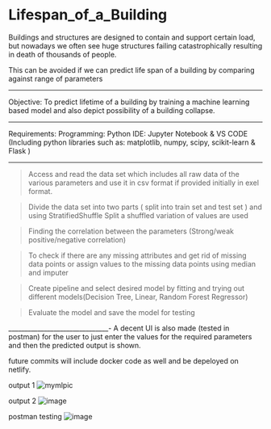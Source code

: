 # Lifespan_of_a_Building
Buildings and structures are designed to contain and support certain load, but nowadays we often see huge structures failing catastrophically resulting in death of thousands of people.

This can be avoided if we can predict life span of a building by comparing against range of parameters
_____________
Objective:
To predict lifetime of a building by training a machine learning based model and also depict possibility of a building collapse. 
______________________
Requirements:
Programming: Python
IDE: Jupyter Notebook & VS CODE
(Including python libraries such as: matplotlib, numpy, scipy, scikit-learn & Flask )
___________________
>Access and read the data set which includes all raw data of the various parameters and use it in csv format if provided initially in exel format.

>Divide the data set into two parts ( split into train set and test set ) and using StratifiedShuffle Split a shuffled variation of values are used

>Finding the correlation between the parameters (Strong/weak   positive/negative correlation)

>To check if there are any missing attributes and get rid of missing data points or assign values to the missing data points using median and imputer

>Create pipeline and select desired model by fitting and trying out different models(Decision Tree, Linear, Random Forest Regressor)

>Evaluate the model and save the model for testing 

_______________________________-
A decent UI is also made (tested in postman) for the user to just enter the values for the required parameters and then the predicted output is shown.

future commits will include docker code as well and be depeloyed on netlify.

output 1 
![mymlpic](https://github.com/akjha-17/Lifespan_of_a_Building/assets/112050938/12a342d9-1cc5-4e1a-874c-ec0e650342d9)

output 2
![image](https://github.com/akjha-17/Lifespan_of_a_Building/assets/112050938/b30307a8-5b47-4827-a0c3-c48e76f03b3a)

postman testing
![image](https://github.com/akjha-17/Lifespan_of_a_Building/assets/112050938/9dd657c7-a5ea-49fc-8f94-33ecb68687ee)

